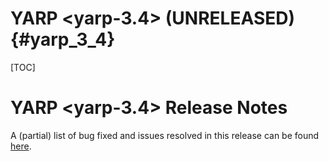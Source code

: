 YARP <yarp-3.4> (UNRELEASED)                                         {#yarp_3_4}
============================

[TOC]

YARP <yarp-3.4> Release Notes
=============================


A (partial) list of bug fixed and issues resolved in this release can be found
[here](https://github.com/robotology/yarp/issues?q=label%3A%22Fixed+in%3A+YARP+yarp-3.4%22).

